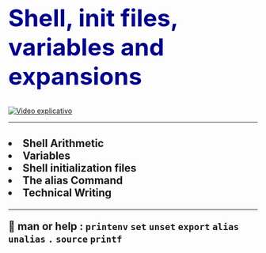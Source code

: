 <h1 style="font-size: 48px; color: darkblue;"><b>Shell, init files, variables and expansions</b></h1>




[![Video explicativo](https://img.youtube.com/vi/AKSJOqn9pIY/0.jpg)](https://www.youtube.com/watch?v=AKSJOqn9pIY)

**************************************************************************
<h2 style="font-size: 48px><b> 1. Expansions</b></h2>
-------------------------------------------------------------------------
 ***-Pathname Expansion (Globbing):*** Uses wildcard characters like `*` and `?` to match filenames or paths (*.txt matches all .txt files).
 ***-Tilde Expansion:*** Refers to home directories using `~` (~/Documents expands to /home/username/Documents).
 ***-Variable Expansion:*** Substitutes variables with their values ($NAME where NAME=John becomes John).
 ***-Arithmetic Expansion:*** Performs arithmetic calculations within `((...))` or `$((...))` `(echo $((2 + 3)) expands to 5)` .
 ***-Command Substitution:*** Replaces the output of a command with the command itself using `...` or `$(...)` `(echo $(date) expands to the current date and time)` .
 ***-Brace Expansion:*** Generates strings by iterating through specified ranges or comma-separated values `{...}` `({apples,oranges} expands to apples oranges)` .

2.    Shell Arithmetic
3.    Variables
4.    Shell initialization files
5.    The alias Command
6.    Technical Writing
***************************************************************************

:rocket: **man or help :** `printenv` `set` `unset` `export` `alias` `unalias` `.` `source` `printf`


